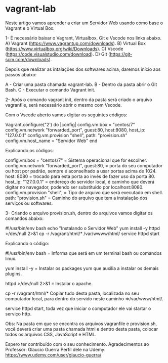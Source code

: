 # vagrant-lab
Neste artigo vamos aprender a criar um Servidor Web usando como base o Vagrant e o Virtual Box.

1- É necessário baixar o Vagrant, Virtualbox, Git e Vscode nos links abaixo.
A) Vagrant (https://www.vagrantup.com/downloads).
B) Virtual Box (https://www.virtualbox.org/wiki/Downloads).
C) Vscode (https://code.visualstudio.com/download).
D) Git (https://git-scm.com/downloads).

Depois que realizar as intalações dos softwares acima, daremos início aos passos abaixo:

A - Criar uma pasta chamada vagrant-lab.
B - Dentro da pasta abrir o Git Bash.
C - Executar o comando Vagrant init.

2- Após o comando vagrant init, dentro da pasta será criado o arquivo vagranfile, será 
necessário abrir o mesmo com Vscode. 

Com o Vscode aberto vamos digitar os seguintes códigos:

Vagrant.configure("2') do |config|
config.vm.box = "centos/7"
config.vm.network "forwarded_port", guest:80, host:8080, host_ip: "127.0.0.1"
config.vm.provision "shell", path: "provision.sh"
config.vm.host_name = "Servidor Web"
end

Explicando os códigos:

config.vm.box = "centos/7" = Sistema operacional que for escolher.
config.vm.network "forwarded_port", guest:80, = porta do seu computador ou host por padrão, sempre é aconselhado a usar portas acima de 1024.
host: 8080 = trocado para esta porta ao invés de fazer uso da porta 80.
host_ip: "127.0.0.1" = endereço do servidor local, é caminho que deverá digitar no navegador, podendo ser substituido por localhost:8080.
config.vm.provision "shell", = Tipo de arquivo que será executado em shell.
path: "provision.sh" = Caminho do arquivo que tem a instalação dos serviços ou softwares. 

3- Criando o arquivo provision.sh, dentro do arquivos vamos digitar os comandos abaixo:

#!/usr/bin/env bash
echo "Instalando o Servidor Web"
yum install -y httpd >/dev/null 2>&1
cp -r /vagrant/html/* /var/wwww/html/
service httpd start

Explicando o código:

#!/usr/bin/env bash = Informa que será em um terminal bash ou comandos linux.

yum install -y = Instalar os packages yum que auxilia a instalar os demais plugins.

httpd >/dev/null 2>&1 = Instalar o apache.

cp -r /vagrant/html/* Copiar tudo desta pasta, localizada no seu computador local, para dentro do servido neste caminho =>/var/www/html/.

service httpd start, toda vez que iniciar o computador ele vai startar o serviço http.

Obs: Na pasta em que se encontra os arquivos vagranfile e provision.sh, você deverá criar uma pasta chamada html e dentro desta pasta, colocar todos 
os arquivos CSS, JavaScript e HTML. 

Espero ter contribuído com o seu conhecimento. 
Agradecimentos ao Professor: Glaucio Guerra
Perfil dele na Udemy: https://www.udemy.com/user/glaucio-guerra/
